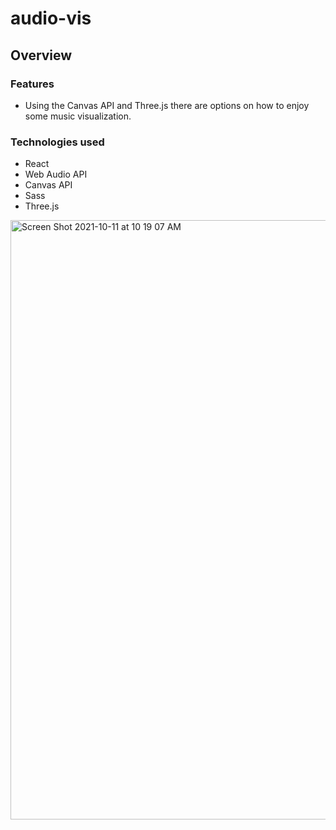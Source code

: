 # audio-vis

## Overview

### Features
 - Using the Canvas API and Three.js there are options on how to enjoy some music visualization.

 ### Technologies used
 - React
 - Web Audio API
 - Canvas API 
 - Sass
 - Three.js

 <img width="959" alt="Screen Shot 2021-10-11 at 10 19 07 AM" src="https://user-images.githubusercontent.com/71439891/136732750-d40e8dff-8e76-402e-b00e-29e30b98b110.png">


 
 
